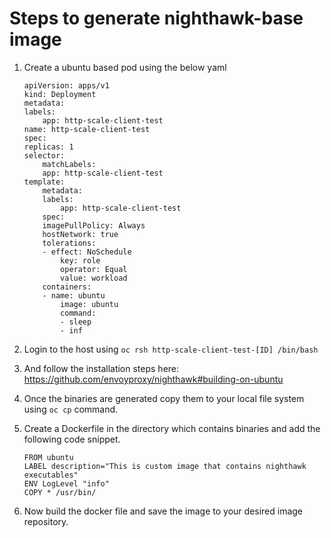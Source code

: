 # Steps to generate nighthawk-base image

1. Create a ubuntu based pod using the below yaml
    ```
    apiVersion: apps/v1
    kind: Deployment
    metadata:
    labels:
        app: http-scale-client-test
    name: http-scale-client-test
    spec:
    replicas: 1
    selector:
        matchLabels:
        app: http-scale-client-test
    template:
        metadata:
        labels:
            app: http-scale-client-test
        spec:
        imagePullPolicy: Always
        hostNetwork: true
        tolerations:
        - effect: NoSchedule
            key: role
            operator: Equal
            value: workload
        containers:
        - name: ubuntu
            image: ubuntu
            command:
            - sleep
            - inf
    ```
2. Login to the host using ```oc rsh http-scale-client-test-[ID] /bin/bash```
3. And follow the installation steps here: https://github.com/envoyproxy/nighthawk#building-on-ubuntu
4. Once the binaries are generated copy them to your local file system using `oc cp` command.
5. Create a Dockerfile in the directory which contains binaries and add the following code snippet.

    ```
    FROM ubuntu
    LABEL description="This is custom image that contains nighthawk executables"
    ENV LogLevel "info"
    COPY * /usr/bin/
    ```
6. Now build the docker file and save the image to your desired image repository.